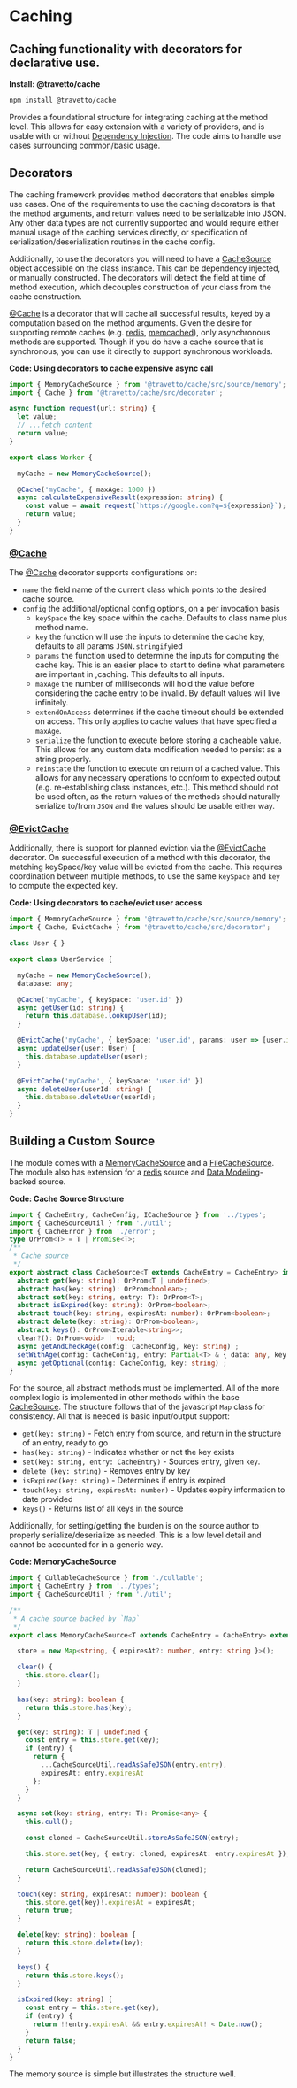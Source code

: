 <!-- This file was generated by the framweork and should not be modified directly -->
<!-- Please modify https://github.com/travetto/travetto/tree/master/module/cache/README.js and execute "npm run docs" to rebuild -->
# Caching
## Caching functionality with decorators for declarative use.

**Install: @travetto/cache**
```bash
npm install @travetto/cache
```

Provides a foundational structure for integrating caching at the method level.  This allows for easy extension with a variety of providers, and is usable with or without [Dependency Injection](https://github.com/travetto/travetto/tree/master/module/di#readme "Dependency registration/management and injection support.").  The code aims to handle use cases surrounding common/basic usage.

## Decorators
The caching framework provides method decorators that enables simple use cases.  One of the requirements to use the caching decorators is that the method arguments, and return values need to be serializable into JSON.  Any other data types are not currently supported and would require either manual usage of the caching services directly, or specification of serialization/deserialization routines in the cache config.

Additionally, to use the decorators you will need to have a [CacheSource](https://github.com/travetto/travetto/tree/master/module/cache/src/source/core.ts#L10) object accessible on the class instance. This can be dependency injected, or manually constructed. The decorators will detect the field at time of method execution, which decouples construction of your class from the cache construction.

[@Cache](https://github.com/travetto/travetto/tree/master/module/cache/src/decorator.ts#L16) is a decorator that will cache all successful results, keyed by a computation based on the method arguments.  Given the desire for supporting remote caches (e.g. [redis](https://redis.io), [memcached](https://memcached.org)), only asynchronous methods are supported. Though if you do have a cache source that is synchronous, you can use it directly to support synchronous workloads.

**Code: Using decorators to cache expensive async call**
```typescript
import { MemoryCacheSource } from '@travetto/cache/src/source/memory';
import { Cache } from '@travetto/cache/src/decorator';

async function request(url: string) {
  let value;
  // ...fetch content
  return value;
}

export class Worker {

  myCache = new MemoryCacheSource();

  @Cache('myCache', { maxAge: 1000 })
  async calculateExpensiveResult(expression: string) {
    const value = await request(`https://google.com?q=${expression}`);
    return value;
  }
}
```

### [@Cache](https://github.com/travetto/travetto/tree/master/module/cache/src/decorator.ts#L16)

The [@Cache](https://github.com/travetto/travetto/tree/master/module/cache/src/decorator.ts#L16) decorator supports configurations on:

   
   *  `name` the field name of the current class which points to the desired cache source.
   *  `config` the additional/optional config options, on a per invocation basis    
      *  `keySpace` the key space within the cache.  Defaults to class name plus method name.
      *  `key` the function  will use the inputs to determine the cache key, defaults to all params `JSON.stringify`ied
      *  `params` the function used to determine the inputs for computing the cache key.  This is an easier place to start to define what parameters are important in ,caching. This defaults to all inputs.
      *  `maxAge` the number of milliseconds will hold the value before considering the cache entry to be invalid.  By default values will live infinitely.
      *  `extendOnAccess` determines if the cache timeout should be extended on access.  This only applies to cache values that have specified a `maxAge`.
      *  `serialize` the function to execute before storing a cacheable value.  This allows for any custom data modification needed to persist as a string properly.
      *  `reinstate` the function to execute on return of a cached value.  This allows for any necessary operations to conform to expected output (e.g. re-establishing class instances, etc.).  This method should not be used often, as the return values of the methods should naturally serialize to/from `JSON` and the values should be usable either way.

### [@EvictCache](https://github.com/travetto/travetto/tree/master/module/cache/src/decorator.ts#L27)

Additionally, there is support for planned eviction via the [@EvictCache](https://github.com/travetto/travetto/tree/master/module/cache/src/decorator.ts#L27) decorator.  On successful execution of a method with this decorator, the matching keySpace/key value will be evicted from the cache.  This requires coordination between multiple methods, to use the same `keySpace` and `key` to compute the expected key.

**Code: Using decorators to cache/evict user access**
```typescript
import { MemoryCacheSource } from '@travetto/cache/src/source/memory';
import { Cache, EvictCache } from '@travetto/cache/src/decorator';

class User { }

export class UserService {

  myCache = new MemoryCacheSource();
  database: any;

  @Cache('myCache', { keySpace: 'user.id' })
  async getUser(id: string) {
    return this.database.lookupUser(id);
  }

  @EvictCache('myCache', { keySpace: 'user.id', params: user => [user.id] })
  async updateUser(user: User) {
    this.database.updateUser(user);
  }

  @EvictCache('myCache', { keySpace: 'user.id' })
  async deleteUser(userId: string) {
    this.database.deleteUser(userId);
  }
}
```

## Building a Custom Source

The module comes with a [MemoryCacheSource](https://github.com/travetto/travetto/tree/master/module/cache/src/source/memory.ts#L8) and a [FileCacheSource](https://github.com/travetto/travetto/tree/master/module/cache/src/source/file.ts#L22). The module also has extension for a [redis](https://redis.io) source and [Data Modeling](https://github.com/travetto/travetto/tree/master/module/model#readme "Datastore abstraction for CRUD operations with advanced query support.")-backed source.

**Code: Cache Source Structure**
```typescript
import { CacheEntry, CacheConfig, ICacheSource } from '../types';
import { CacheSourceUtil } from './util';
import { CacheError } from './error';
type OrProm<T> = T | Promise<T>;
/**
 * Cache source
 */
export abstract class CacheSource<T extends CacheEntry = CacheEntry> implements ICacheSource<T> {
  abstract get(key: string): OrProm<T | undefined>;
  abstract has(key: string): OrProm<boolean>;
  abstract set(key: string, entry: T): OrProm<T>;
  abstract isExpired(key: string): OrProm<boolean>;
  abstract touch(key: string, expiresAt: number): OrProm<boolean>;
  abstract delete(key: string): OrProm<boolean>;
  abstract keys(): OrProm<Iterable<string>>;
  clear?(): OrProm<void> | void;
  async getAndCheckAge(config: CacheConfig, key: string) ;
  setWithAge(config: CacheConfig, entry: Partial<T> & { data: any, key: string }) ;
  async getOptional(config: CacheConfig, key: string) ;
}
```

For the source, all abstract methods must be implemented. All of the more complex logic is implemented in other methods within the base [CacheSource](https://github.com/travetto/travetto/tree/master/module/cache/src/source/core.ts#L10).   The structure follows that of the javascript `Map` class for consistency. All that is needed is basic input/output support:

   
   *  `get(key: string)` - Fetch entry from source, and return in the structure of an entry, ready to go
   *  `has(key: string)` - Indicates whether or not the key exists
   *  `set(key: string, entry: CacheEntry)` - Sources entry, given `key`.
   *  `delete (key: string)` - Removes entry by key
   *  `isExpired(key: string)` - Determines if entry is expired
   *  `touch(key: string, expiresAt: number)` - Updates expiry information to date provided
   *  `keys()` - Returns list of all keys in the source

Additionally, for setting/getting the burden is on the source author to properly serialize/deserialize as needed.  This is a low level detail and cannot be accounted for in a generic way.

**Code: MemoryCacheSource**
```typescript
import { CullableCacheSource } from './cullable';
import { CacheEntry } from '../types';
import { CacheSourceUtil } from './util';

/**
 * A cache source backed by `Map`
 */
export class MemoryCacheSource<T extends CacheEntry = CacheEntry> extends CullableCacheSource<T> {

  store = new Map<string, { expiresAt?: number, entry: string }>();

  clear() {
    this.store.clear();
  }

  has(key: string): boolean {
    return this.store.has(key);
  }

  get(key: string): T | undefined {
    const entry = this.store.get(key);
    if (entry) {
      return {
        ...CacheSourceUtil.readAsSafeJSON(entry.entry),
        expiresAt: entry.expiresAt
      };
    }
  }

  async set(key: string, entry: T): Promise<any> {
    this.cull();

    const cloned = CacheSourceUtil.storeAsSafeJSON(entry);

    this.store.set(key, { entry: cloned, expiresAt: entry.expiresAt });

    return CacheSourceUtil.readAsSafeJSON(cloned);
  }

  touch(key: string, expiresAt: number): boolean {
    this.store.get(key)!.expiresAt = expiresAt;
    return true;
  }

  delete(key: string): boolean {
    return this.store.delete(key);
  }

  keys() {
    return this.store.keys();
  }

  isExpired(key: string) {
    const entry = this.store.get(key);
    if (entry) {
      return !!entry.expiresAt && entry.expiresAt! < Date.now();
    }
    return false;
  }
}
```

The memory source is simple but illustrates the structure well.
